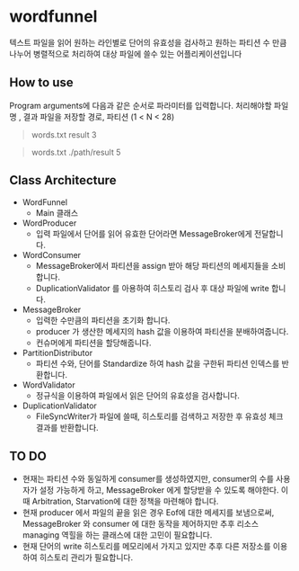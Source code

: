 # wordfunnel
텍스트 파일을 읽어 원하는 라인별로 단어의 유효성을 검사하고
원하는 파티션 수 만큼 나누어 병렬적으로 처리하여 대상 파일에 쓸수 있는 어플리케이션입니다

## How to use
Program arguments에 다음과 같은 순서로 파라미터를 입력합니다.
처리해야할 파일명 , 결과 파일을 저장할 경로, 파티션 (1 < N < 28)

   > words.txt result 3
   
   > words.txt ./path/result 5
  
## Class Architecture
+ WordFunnel
    + Main 클래스
+ WordProducer
    + 입력 파일에서 단어를 읽어 유효한 단어라면 MessageBroker에게 전달합니다.
+ WordConsumer
    + MessageBroker에서 파티션을 assign 받아 해당 파티션의 메세지들을 소비합니다.
    + DuplicationValidator 를 아용하여 히스토리 검사 후 대상 파일에 write 합니다.
+ MessageBroker
    + 입력한 수만큼의 파티션을 초기화 합니다.
    + producer 가 생산한 메세지의 hash 값을 이용하여 파티션을 분배하여줍니다.
    + 컨슈머에게 파티션을 할당해줍니다.
+ PartitionDistributor
    + 파티션 수와, 단어를 Standardize 하여 hash 값을 구한뒤 파티션 인덱스를 반환합니다.
+ WordValidator
    + 정규식을 이용하여 파일에서 읽은 단어의 유효성을 검사합니다.
+ DuplicationValidator
    + FileSyncWriter가 파일에 쓸때, 히스토리를 검색하고 저장한 후 유효성 체크 결과를 반환합니다.


## TO DO
+ 현재는 파티션 수와 동일하게 consumer를 생성하였지만, consumer의 수를 사용자가 설정 가능하게 하고,
 MessageBroker 에게 할당받을 수 있도록 해야한다. 이때 Arbitration, Starvation에 대한 정책을 마련해야 합니다.
+ 현재 producer 에서 파일의 끝을 읽은 경우 Eof에 대한 메세지를 보냄으로써, MessageBroker 와 consumer 에 대한 동작을 
제어하지만 추후 리소스 managing 역힐을 하는 클래스에 대한 고민이 필요합니다.
+ 현재 단어의 write 히스토리를 메모리에서 가지고 있지만 추후 다른 저장소를 이용하여 히스토리 관리가 필요합니다.
 

    
    
